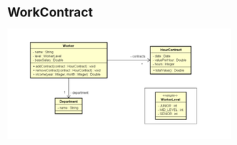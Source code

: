 # WorkContract
<img alt="gif-cell" src="https://github.com/FabricioAllves/WorkContract/blob/main/Diagrama-UML1.png">
